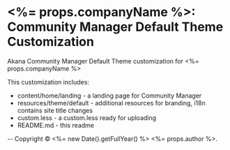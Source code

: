 # <%= props.companyName %>: Community Manager Default Theme Customization

Akana Community Manager Default Theme customization for <%= props.companyName %>

This customization includes:

* content/home/landing - a landing page for Community Manager
* resources/theme/default - additional resources for branding, i18n contains site title changes
* custom.less - a custom.less ready for uploading
* README.md - this readme


--
Copyright &copy; <%= new Date().getFullYear() %> <%= props.author %>.
